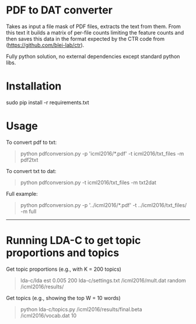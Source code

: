 # PDF to DAT converter

Takes as input a file mask of PDF files, extracts the text from them. From this text it builds a matrix of per-file counts limiting the feature counts and then saves this data in the format expected by the CTR code from (https://github.com/blei-lab/ctr).

Fully python solution, no external dependencies except standard python libs.

# Installation
sudo pip install -r requirements.txt

# Usage

To convert pdf to txt:
>  python pdfconversion.py -p 'icml2016/*.pdf' -t icml2016/txt_files -m pdf2txt

To convert txt to dat:
>  python pdfconversion.py -t icml2016/txt_files -m txt2dat

Full example:
> python pdfconversion.py -p '../icml2016/*.pdf' -t ../icml2016/txt_files/ -m full


_____________________________________________________________________________________________
# Running LDA-C to get topic proportions and topics

Get topic proportions (e.g., with K = 200 topics)

> lda-c/lda  est 0.005 200 lda-c/settings.txt   /icml2016/mult.dat   random  /icml2016/results/

Get topics (e.g., showing the top W = 10 words)

> python lda-c/topics.py /icml2016/results/final.beta /icml2016/vocab.dat  10
